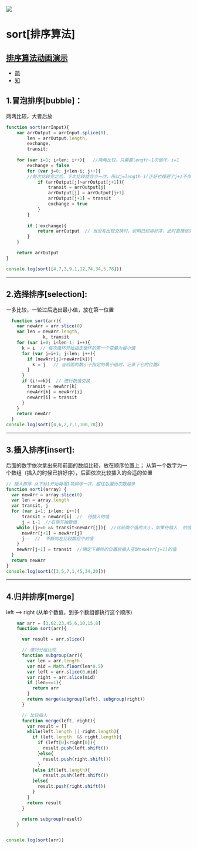 [ ![](http://ojcebrwwp.bkt.clouddn.com/resume-logo3.png)](https://yongheng2016.github.io/myself-resume/)
# sort[排序算法]   
## [排序算法动画演示](https://visualgo.net/en/sorting)  

+ [简](http://www.jianshu.com/p/7e6589306a27)   
+ [知](https://zhuanlan.zhihu.com/p/27095748)

## 1.冒泡排序[bubble]：    
两两比较，大者后放
```js
function sort(arrInput){
    var arrOutput = arrInput.splice(0),
        len = arrOutput.length,
        exchange,
        transit;
    
    for (var i=1; i<len; i++){   //两两比较，只需要length-1次循环，i=1
        exchange = false
        for (var j=0; j<len-i; j++){  
        //每次比较完之后，下次比较就会少一次，所以j=length-i(正好也规避了j+1不存在的情况)
            if (arrOutput[j]>arrOutput[j+1]){
                transit = arrOutput[j]
                arrOutput[j] = arrOutput[j+1]
                arrOutput[j+1] = transit
                exchange = true
            }  
        }
        
        if (!exchange){
            return arrOutput  // 当没有出现交换时，说明已经排好序，此时直接结束循环操作
        }
    }

    return arrOutput
}

console.log(sort([4,7,3,9,1,12,74,34,5,78]))
```

---

## 2.选择排序[selection]:
一多比较，一轮过后选出最小值，放在第一位置
```js
  function sort(arr){
    var newArr = arr.slice(0)
    var len = newArr.length,
              k, transit
    for (var i=0; i<len-1; i++){
      k = i  // 每次循环开始指定循环的第一个变量为最小值
      for (var j=i+1; j<len; j++){
        if (newArr[j]<newArr[k]){
          k = j   // 当后面的数小于指定的最小值时，记录下它的位置k
        }
      }
      if (i!==k){  // 进行数值交换
        transit = newArr[k]
        newArr[k] = newArr[i]
        newArr[i] = transit
      }
    }
    return newArr 
  }
console.log(sort([4,6,2,7,1,100,78]))
```

---

## 3.插入排序[insert]:   
后面的数字依次拿出来和前面的数组比较，放在顺序位置上；
从第一个数字为一个数组（插入的时候已排好序），后面依次比较插入的合适的位置
```js
// 插入排序 从下标1开始每增1项排序一次，越往后遍历次数越多
function sort1(array) {
  var newArr = array.slice(0)
  var len = array.length
  var transit, j
  for (var i=1; i<len; i++){
      transit = newArr[i]  //  待插入的值
      j = i-1  //右侧开始数值
    while (j>=0 && transit<newArr[j]){  //比较两个值的大小，如果待插入  的值小于数组中的值，将数组中的值位置前移
      newArr[j+1] = newArr[j]
      j--  //  不断向左比较数组中的值
    }
    newArr[j+1] = transit  //确定下最终的位置后插入空缺newArr[j=1]的值
  }
  return newArr
}
console.log(sort1([3,5,7,1,45,34,20]))
```

---

## 4.归并排序[merge]  
left --> right (从单个数值，到多个数组都执行这个顺序)

```js
    var arr = [3,62,23,45,6,10,15,8]
    function sort(arr){

      var result = arr.slice()

      // 递归分组比较
      function subgroup(arr){
        var len = arr.length
        var mid = Math.floor(len*0.5)
        var left = arr.slice(0,mid)
        var right = arr.slice(mid)
        if (len===1){
          return arr
        }
        return merge(subgroup(left), subgroup(right))
      }

      // 比较插入
      function merge(left, right){
        var result = []
        while(left.length || right.length){
          if (left.length  && right.length){
            if (left[0]<right[0]){
              result.push(left.shift())
            }else{
              result.push(right.shift())
            }
          }else if(left.length){
              result.push(left.shift())
          }else{
            result.push(right.shift())
          }
        }
        return result
      }

      return subgroup(result)
    }


console.log(sort(arr))
```
